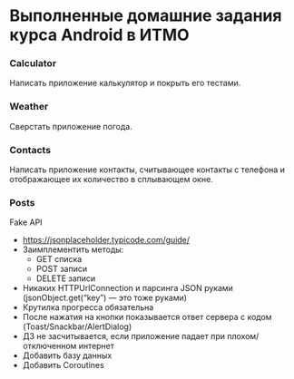 # Выполненные домашние задания курса Android в ИТМО
### Calculator
Написать приложение калькулятор и покрыть его тестами.
### Weather
Сверстать приложение погода.
### Contacts
Написать приложение контакты, считывающее контакты с телефона и отображающее их количество в сплывающем окне.
### Posts
Fake API
* https://jsonplaceholder.typicode.com/guide/
* Заимплементить методы: 
  * GET списка
  * POST записи
  * DELETE записи
* Никаких HTTPUrlConnection и парсинга JSON руками (jsonObject.get(“key”) — это тоже руками)
* Крутилка прогресса обязательна
* После нажатия на кнопки показывается ответ сервера с кодом (Toast/Snackbar/AlertDialog)
* ДЗ не засчитывается, если приложение падает при плохом/отключенном интернет
* Добавить базу данных
* Добавить Coroutines
